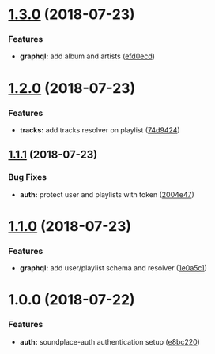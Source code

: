 # [1.3.0](https://github.com/tsirlucas/soundplace-graphql/compare/v1.2.0...v1.3.0) (2018-07-23)


### Features

* **graphql:** add album and artists ([efd0ecd](https://github.com/tsirlucas/soundplace-graphql/commit/efd0ecd))

# [1.2.0](https://github.com/tsirlucas/soundplace-graphql/compare/v1.1.1...v1.2.0) (2018-07-23)


### Features

* **tracks:** add tracks resolver on playlist ([74d9424](https://github.com/tsirlucas/soundplace-graphql/commit/74d9424))

## [1.1.1](https://github.com/tsirlucas/soundplace-graphql/compare/v1.1.0...v1.1.1) (2018-07-23)


### Bug Fixes

* **auth:** protect user and playlists with token ([2004e47](https://github.com/tsirlucas/soundplace-graphql/commit/2004e47))

# [1.1.0](https://github.com/tsirlucas/soundplace-graphql/compare/v1.0.0...v1.1.0) (2018-07-23)


### Features

* **graphql:** add user/playlist schema and resolver ([1e0a5c1](https://github.com/tsirlucas/soundplace-graphql/commit/1e0a5c1))

# 1.0.0 (2018-07-22)


### Features

* **auth:** soundplace-auth authentication setup ([e8bc220](https://github.com/tsirlucas/soundplace-graphql/commit/e8bc220))
